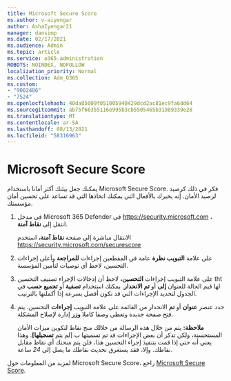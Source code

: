 ```yaml
---
title: Microsoft Secure Score
ms.author: v-aiyengar
author: AshaIyengar21
manager: dansimp
ms.date: 02/17/2021
ms.audience: Admin
ms.topic: article
ms.service: o365-administration
ROBOTS: NOINDEX, NOFOLLOW
localization_priority: Normal
ms.collection: Adm_O365
ms.custom:
- "9002486"
- "7524"
ms.openlocfilehash: 40da85009f051005940429dcd2ac81ec9fa6dd64
ms.sourcegitcommit: ab75f66355116e995b3cb5505465b31989339e28
ms.translationtype: MT
ms.contentlocale: ar-SA
ms.lasthandoff: 08/13/2021
ms.locfileid: "58316963"
---
```

# <a name="microsoft-secure-score"></a>Microsoft Secure Score

يمكنك جعل بيئتك أكثر أمانا باستخدام Microsoft Secure Score. فكر في ذلك كرصيد لرصيد الأمان. إنه يخبرك بالأفعال التي يمكنك اتخاذها التي قد تساعد على تحسين أمان مؤسستك.

1. في مدخل Microsoft 365 Defender في <https://security.microsoft.com> ، انتقل إلى **نقاط آمنة**.

   الانتقال مباشرة إلى صفحة **نقاط آمنة،** استخدم <https://security.microsoft.com/securescore>

2. على علامة **التبويب نظرة** عامة  في المقطعين إجراءات **للمراجعة** وأعلى إجراءات التحسين، لاحظ أي توصيات لتأمين المؤسسة.

3. على علامة التبويب إجراءات **التحسين،** لاحظ أن إدخالات  الإجراء تصنيف التحسين tht لها قيم الحالة للعنوان **إلى** أو **تم الانحدار**.   يمكنك استخدام **تصفية** أو **تجميع حسب** في الجدول لتحديد الإجراءات التي قد تكون أفضل بسرعة إذا أكملتها بالترتيب.

4. حدد عنصر **عنوان** أو **تم** الانحدار من القائمة على علامة التبويب **إجراءات** التحسين. يتم فتح صفحة جديدة وتعطي وصفا كاملا **وزر** إدارة لإصلاح المشكلة.

    **ملاحظة:** يتم من خلال هذه الرسالة من خلالك منح نقاط لتكوين ميزات الأمان المستحسنة، ولكن تذكر أن بعض الإجراءات قد تم تسميتها ب [لم يتم **تسجيلها]**. وهذا يعني أنه حتى إذا قمت بتنفيذ إجراء التحسين هذا، فلن يتم منحتك أي نقاط مقابل نقاطك. وإلا، فقد يستغرق تحديث نقاطك ما يصل إلى *24* ساعة.

لمزيد من المعلومات حول Microsoft Secure Score، راجع [Microsoft Secure Score](https://docs.microsoft.com/microsoft-365/security/defender/microsoft-secure-score).
